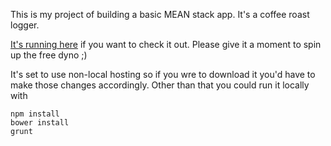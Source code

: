 This is my project of building a basic MEAN stack app. It's a coffee roast logger.

[It's running here](http://radiant-fortress-9346.herokuapp.com/#/) if you want to check it out. Please give it a moment to spin up the free dyno ;)

It's set to use non-local hosting so if you wre to download it you'd have to make those changes accordingly. Other than that you could run it locally with

    npm install
    bower install
    grunt
